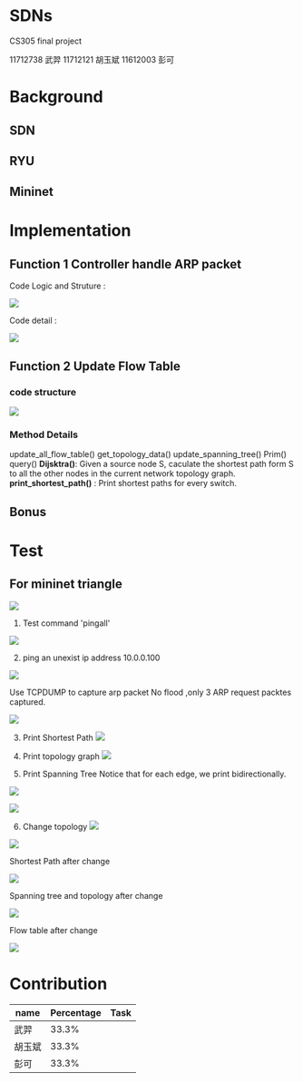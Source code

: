 # SDNs 
CS305 final project

11712738 武羿
11712121 胡玉斌
11612003 彭可
# Background 
## SDN


## RYU

## Mininet




# Implementation
## Function 1 Controller handle ARP packet
Code Logic and Struture :

![](./images/r2.png)

Code detail :

![](./images/c1.png)

## Function 2 Update Flow Table
### code structure
![](./images/r1.png)
### Method Details
update_all_flow_table()
get_topology_data()
update_spanning_tree()
Prim()
query()
**Dijsktra()**: Given a source node S, caculate the shortest path form S to all the other nodes in the current network topology graph.
**print_shortest_path()** : Print shortest paths for every switch.

## Bonus

# Test
## For mininet triangle
![](./images/t.png)
1. Test command 'pingall'

![](./images/pingall.png)

2. ping an unexist ip address 10.0.0.100

![](./images/ping_2.png)

Use TCPDUMP to capture arp  packet
No flood ,only 3 ARP request packtes captured.

![](./images/tcpdump_2.png)

3. Print Shortest Path
![](./images/shortest_1_triangle.png)

4. Print topology graph
![](./images/triangle_totology.png)

5. Print Spanning Tree
Notice that for each edge, we print bidirectionally.

![](./images/spanning_tree.png)

![](./images/sp_red.png)

6. Change topology
![](./images/change.png)

![](./images/t1.png)

Shortest Path after change

![](./images/shortest_path_after_change.png)

Spanning tree and topology after change

![](./images/spanning_tree_new.png)

Flow table after change

![](./images/flow_table_after_change.png)

# Contribution
name | Percentage |   Task 
-|-|-
武羿 | 33.3%|  |
胡玉斌 | 33.3% |  |
彭可 | 33.3% | |

